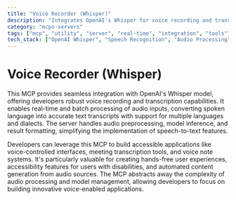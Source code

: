 ```yaml
---
title: "Voice Recorder (Whisper)"
description: "Integrates OpenAI's Whisper for voice recording and transcription, enabling speech-to-text functionality in applications."
category: "mcps-servers"
tags: ["mcp", "utility", "server", "real-time", "integration", "tools"]
tech_stack: ["OpenAI Whisper", "Speech Recognition", "Audio Processing", "Real-time Transcription"]
---
```


# Voice Recorder (Whisper)

This MCP provides seamless integration with OpenAI's Whisper model, offering developers robust voice recording and transcription capabilities. It enables real-time and batch processing of audio inputs, converting spoken language into accurate text transcripts with support for multiple languages and dialects. The server handles audio preprocessing, model inference, and result formatting, simplifying the implementation of speech-to-text features.

Developers can leverage this MCP to build accessible applications like voice-controlled interfaces, meeting transcription tools, and voice note systems. It's particularly valuable for creating hands-free user experiences, accessibility features for users with disabilities, and automated content generation from audio sources. The MCP abstracts away the complexity of audio processing and model management, allowing developers to focus on building innovative voice-enabled applications.
